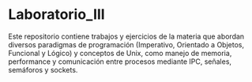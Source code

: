 # Laboratorio_III
Este repositorio contiene trabajos y ejercicios de la materia que abordan diversos paradigmas de programación (Imperativo, Orientado a Objetos, Funcional y Lógico) y conceptos de Unix, como manejo de memoria, performance y comunicación entre procesos mediante IPC, señales, semáforos y sockets.
